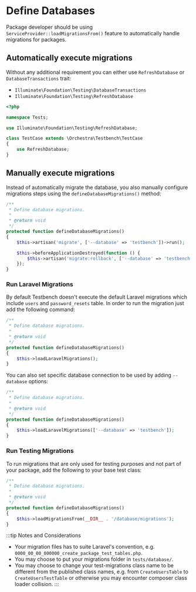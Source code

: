 # Define Databases

Package developer should be using `ServiceProvider::loadMigrationsFrom()` feature to automatically handle migrations for packages.

## Automatically execute migrations

Without any additional requirement you can either use `RefreshDatabase` or `DatabaseTransactions` trait:

* `Illuminate\Foundation\Testing\DatabaseTransactions`
* `Illuminate\Foundation\Testing\RefreshDatabase`

```php
<?php

namespace Tests;

use Illuminate\Foundation\Testing\RefreshDatabase;

class TestCase extends \Orchestra\Testbench\TestCase
{
    use RefreshDatabase;
}
```

## Manually execute migrations

Instead of automatically migrate the database, you also manually configure migrations steps using the `defineDatabaseMigrations()` method:

```php
/**
 * Define database migrations.
 *
 * @return void
 */
protected function defineDatabaseMigrations()
{
    $this->artisan('migrate', ['--database' => 'testbench'])->run();

    $this->beforeApplicationDestroyed(function () {
        $this->artisan('migrate:rollback', ['--database' => 'testbench'])->run();
    });
}
```

### Run Laravel Migrations

By default Testbench doesn't execute the default Laravel migrations which include `users` and `password_resets` table. In order to run the migration just add the following command:

```php
/**
 * Define database migrations.
 *
 * @return void
 */
protected function defineDatabaseMigrations()
{
    $this->loadLaravelMigrations();
}
```

You can also set specific database connection to be used by adding `--database` options:

```php
/**
 * Define database migrations.
 *
 * @return void
 */
protected function defineDatabaseMigrations()
{
    $this->loadLaravelMigrations(['--database' => 'testbench']);
}
```

### Run Testing Migrations

To run migrations that are only used for testing purposes and not part of your package, add the following to your base test class:

```php
/**
 * Define database migrations.
 *
 * @return void
 */
protected function defineDatabaseMigrations()
{
    $this->loadMigrationsFrom(__DIR__ . '/database/migrations');
}
```

:::tip Notes and Considerations

* Your migration files has to suite Laravel's convention, e.g. `0000_00_00_000000_create_package_test_tables.php`.
* You may choose to put your migrations folder in `tests/database/`.
* You may choose to change your test-migrations class name to be different from the published class names, e.g. from `CreateUsersTable` to `CreateUsersTestTable` or otherwise you may encounter composer class loader collision.
:::
